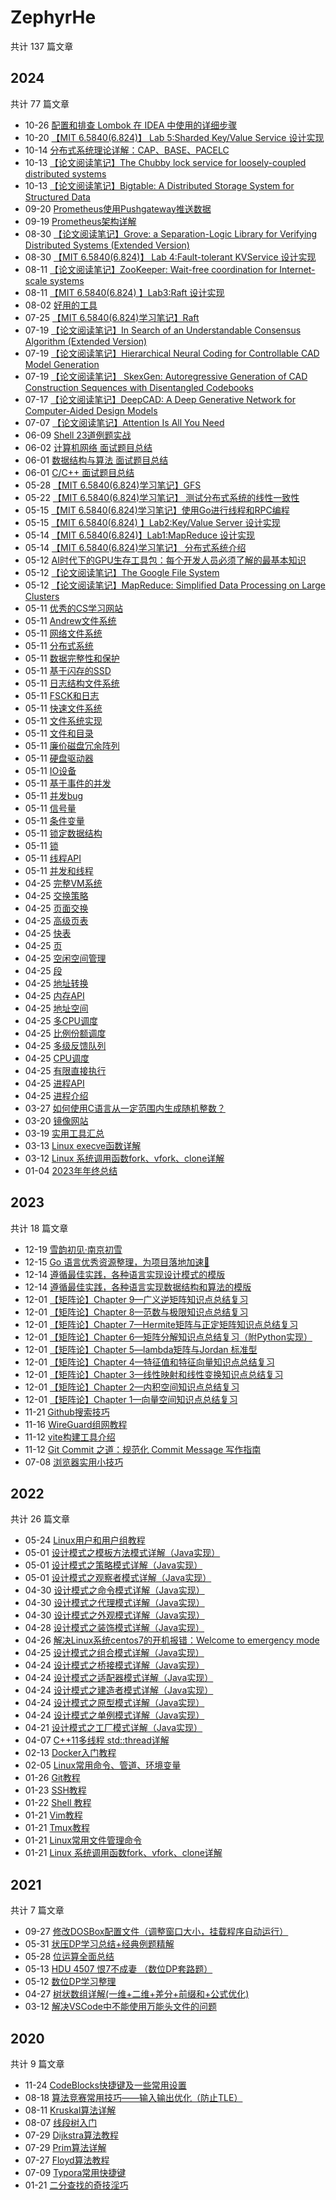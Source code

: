 # ZephyrHe

共计 137 篇文章

## 2024

共计 77 篇文章

- 10-26 [配置和排查 Lombok 在 IDEA 中使用的详细步骤](https://hezephyr.github.io/posts/06.%E9%85%8D%E7%BD%AE%E5%92%8C%E6%8E%92%E6%9F%A5lombok%E5%9C%A8idea%E4%B8%AD%E4%BD%BF%E7%94%A8%E7%9A%84%E8%AF%A6%E7%BB%86%E6%AD%A5%E9%AA%A4/ "2024-10-26 00:00:00")
- 10-20 [【MIT 6.5840(6.824)】 Lab 5:Sharded Key/Value Service 设计实现](https://hezephyr.github.io/posts/11.mit6.5840-lab5/ "2024-10-20 00:00:00")
- 10-14 [分布式系统理论详解：CAP、BASE、PACELC](https://hezephyr.github.io/posts/10.%E5%88%86%E5%B8%83%E5%BC%8F%E7%B3%BB%E7%BB%9F%E7%90%86%E8%AE%BA/ "2024-10-14 00:00:00")
- 10-13 [【论文阅读笔记】The Chubby lock service for loosely-coupled distributed systems](https://hezephyr.github.io/posts/10.%E8%AE%BA%E6%96%87%E9%98%85%E8%AF%BB%E7%AC%94%E8%AE%B0chubby/ "2024-10-13 00:00:00")
- 10-13 [【论文阅读笔记】Bigtable: A Distributed Storage System for Structured Data](https://hezephyr.github.io/posts/11.%E8%AE%BA%E6%96%87%E9%98%85%E8%AF%BB%E7%AC%94%E8%AE%B0bigtable/ "2024-10-13 00:00:00")
- 09-20 [Prometheus使用Pushgateway推送数据](https://hezephyr.github.io/posts/02.prometheus%E4%BD%BF%E7%94%A8pushgateway%E6%8E%A8%E9%80%81%E6%95%B0%E6%8D%AE/ "2024-09-20 10:02:04")
- 09-19 [Prometheus架构详解](https://hezephyr.github.io/posts/01.prometheus%E6%9E%B6%E6%9E%84%E8%AF%A6%E8%A7%A3/ "2024-09-19 10:00:00")
- 08-30 [【论文阅读笔记】Grove: a Separation-Logic Library for Verifying Distributed Systems (Extended Version)](https://hezephyr.github.io/posts/09.%E8%AE%BA%E6%96%87%E9%98%85%E8%AF%BB%E7%AC%94%E8%AE%B0grove/ "2024-08-30 00:00:00")
- 08-30 [【MIT 6.5840(6.824)】 Lab 4:Fault-tolerant KVService 设计实现](https://hezephyr.github.io/posts/09.mit-6.58406.824-lab4-fault-tolerant-kvservice/ "2024-08-30 00:00:00")
- 08-11 [【论文阅读笔记】ZooKeeper: Wait-free coordination for Internet-scale systems](https://hezephyr.github.io/posts/08.%E8%AE%BA%E6%96%87%E9%98%85%E8%AF%BB%E7%AC%94%E8%AE%B0zookeeper-wait-free-coordination-for-internet-scale-systems/ "2024-08-11 00:00:00")
- 08-11 [【MIT 6.5840(6.824) 】Lab3:Raft 设计实现](https://hezephyr.github.io/posts/08.mit-6.58406.824-lab3-raft/ "2024-08-11 00:00:00")
- 08-02 [好用的工具](https://hezephyr.github.io/posts/03.%E7%BD%91%E7%BB%9C%E5%B7%A5%E5%85%B7/ "2024-08-02 00:00:00")
- 07-25 [【MIT 6.5840(6.824)学习笔记】Raft](https://hezephyr.github.io/posts/07.raft/ "2024-07-25 00:00:00")
- 07-19 [【论文阅读笔记】In Search of an Understandable Consensus Algorithm (Extended Version)](https://hezephyr.github.io/posts/03.%E8%AE%BA%E6%96%87%E9%98%85%E8%AF%BB%E7%AC%94%E8%AE%B0in-search-of-an-understandable-consensus-algorithm-extended-version/ "2024-07-19 00:00:00")
- 07-19 [【论文阅读笔记】Hierarchical Neural Coding for Controllable CAD Model Generation](https://hezephyr.github.io/posts/07.%E8%AE%BA%E6%96%87%E9%98%85%E8%AF%BB%E7%AC%94%E8%AE%B0hierarchical-neural-coding-for-controllable-cad-model-generation/ "2024-07-19 00:00:00")
- 07-19 [【论文阅读笔记】 SkexGen: Autoregressive Generation of CAD Construction Sequences with Disentangled Codebooks](https://hezephyr.github.io/posts/06.%E8%AE%BA%E6%96%87%E9%98%85%E8%AF%BB%E7%AC%94%E8%AE%B0skexgen/ "2024-07-19 00:00:00")
- 07-17 [【论文阅读笔记】DeepCAD: A Deep Generative Network for Computer-Aided Design Models](https://hezephyr.github.io/posts/05.%E8%AE%BA%E6%96%87%E9%98%85%E8%AF%BB%E7%AC%94%E8%AE%B0deepcad/ "2024-07-17 00:00:00")
- 07-07 [【论文阅读笔记】Attention Is All You Need](https://hezephyr.github.io/posts/04.%E8%AE%BA%E6%96%87%E9%98%85%E8%AF%BB%E7%AC%94%E8%AE%B0transformer/ "2024-07-07 00:00:00")
- 06-09 [Shell 23道例题实战](https://hezephyr.github.io/posts/07.shell%E5%AE%9E%E6%88%98/ "2024-06-09 09:39:47")
- 06-02 [计算机网络 面试题目总结](https://hezephyr.github.io/posts/03.%E8%AE%A1%E7%AE%97%E6%9C%BA%E7%BD%91%E7%BB%9C%E9%9D%A2%E7%BB%8F/ "2024-06-02 19:45:50")
- 06-01 [数据结构与算法 面试题目总结](https://hezephyr.github.io/posts/02.%E6%95%B0%E6%8D%AE%E7%BB%93%E6%9E%84%E4%B8%8E%E7%AE%97%E6%B3%95%E9%9D%A2%E7%BB%8F/ "2024-06-01 20:13:44")
- 06-01 [C/C++ 面试题目总结](https://hezephyr.github.io/posts/01.c-%E9%9D%A2%E7%BB%8F/ "2024-06-01 16:11:20")
- 05-28 [【MIT 6.5840(6.824)学习笔记】GFS](https://hezephyr.github.io/posts/04.gfs/ "2024-05-28 16:24:28")
- 05-22 [【MIT 6.5840(6.824)学习笔记】 测试分布式系统的线性一致性](https://hezephyr.github.io/posts/03.%E6%B5%8B%E8%AF%95%E5%88%86%E5%B8%83%E5%BC%8F%E7%B3%BB%E7%BB%9F%E7%9A%84%E7%BA%BF%E6%80%A7%E4%B8%80%E8%87%B4%E6%80%A7/ "2024-05-22 09:33:17")
- 05-15 [【MIT 6.5840(6.824)学习笔记】使用Go进行线程和RPC编程](https://hezephyr.github.io/posts/02.%E4%BD%BF%E7%94%A8go%E8%BF%9B%E8%A1%8C%E7%BA%BF%E7%A8%8B%E5%92%8Crpc%E7%BC%96%E7%A8%8B/ "2024-05-15 09:55:12")
- 05-15 [【MIT 6.5840(6.824) 】Lab2:Key/Value Server 设计实现](https://hezephyr.github.io/posts/06.mit-6.58406.824-lab2-kv-server/ "2024-05-15 00:00:00")
- 05-14 [【MIT 6.5840(6.824)】Lab1:MapReduce 设计实现](https://hezephyr.github.io/posts/05.mit-6.58406.824-lab1mapreduce-%E8%AE%BE%E8%AE%A1%E5%AE%9E%E7%8E%B0/ "2024-05-14 19:56:28")
- 05-14 [【MIT 6.5840(6.824)学习笔记】 分布式系统介绍](https://hezephyr.github.io/posts/01.%E5%88%86%E5%B8%83%E5%BC%8F%E7%B3%BB%E7%BB%9F%E4%BB%8B%E7%BB%8D/ "2024-05-14 14:12:32")
- 05-12 [AI时代下的GPU生存工具包：每个开发人员必须了解的最基本知识](https://hezephyr.github.io/posts/ai%E6%97%B6%E4%BB%A3%E4%B8%8B%E7%9A%84gpu%E7%94%9F%E5%AD%98%E5%B7%A5%E5%85%B7%E5%8C%85%E6%AF%8F%E4%B8%AA%E5%BC%80%E5%8F%91%E4%BA%BA%E5%91%98%E5%BF%85%E9%A1%BB%E4%BA%86%E8%A7%A3%E7%9A%84%E6%9C%80%E5%9F%BA%E6%9C%AC%E7%9F%A5%E8%AF%86/ "2024-05-12 00:00:00")
- 05-12 [【论文阅读笔记】The Google File System](https://hezephyr.github.io/posts/02.%E8%AE%BA%E6%96%87%E9%98%85%E8%AF%BB%E7%AC%94%E8%AE%B0gfs/ "2024-05-12 00:00:00")
- 05-12 [【论文阅读笔记】MapReduce: Simplified Data Processing on Large Clusters](https://hezephyr.github.io/posts/01.%E8%AE%BA%E6%96%87%E9%98%85%E8%AF%BB%E7%AC%94%E8%AE%B0mapreduce/ "2024-05-12 00:00:00")
- 05-11 [优秀的CS学习网站](https://hezephyr.github.io/posts/01.%E8%AF%BE%E7%A8%8B%E7%BD%91%E7%AB%99/ "2024-05-11 21:46:26")
- 05-11 [Andrew文件系统](https://hezephyr.github.io/posts/39.andrew%E6%96%87%E4%BB%B6%E7%B3%BB%E7%BB%9F/ "2024-05-11 21:38:23")
- 05-11 [网络文件系统](https://hezephyr.github.io/posts/38.%E7%BD%91%E7%BB%9C%E6%96%87%E4%BB%B6%E7%B3%BB%E7%BB%9F/ "2024-05-11 21:37:27")
- 05-11 [分布式系统](https://hezephyr.github.io/posts/37.%E5%88%86%E5%B8%83%E5%BC%8F%E7%B3%BB%E7%BB%9F/ "2024-05-11 21:36:36")
- 05-11 [数据完整性和保护](https://hezephyr.github.io/posts/36.%E6%95%B0%E6%8D%AE%E5%AE%8C%E6%95%B4%E6%80%A7%E5%92%8C%E4%BF%9D%E6%8A%A4/ "2024-05-11 21:35:46")
- 05-11 [基于闪存的SSD](https://hezephyr.github.io/posts/35.%E5%9F%BA%E4%BA%8E%E9%97%AA%E5%AD%98%E7%9A%84ssd/ "2024-05-11 21:34:54")
- 05-11 [日志结构文件系统](https://hezephyr.github.io/posts/34.%E6%97%A5%E5%BF%97%E7%BB%93%E6%9E%84%E6%96%87%E4%BB%B6%E7%B3%BB%E7%BB%9F/ "2024-05-11 21:33:51")
- 05-11 [FSCK和日志](https://hezephyr.github.io/posts/33.fsck%E5%92%8C%E6%97%A5%E5%BF%97/ "2024-05-11 21:32:57")
- 05-11 [快速文件系统](https://hezephyr.github.io/posts/32.%E5%BF%AB%E9%80%9F%E6%96%87%E4%BB%B6%E7%B3%BB%E7%BB%9F/ "2024-05-11 21:32:09")
- 05-11 [文件系统实现](https://hezephyr.github.io/posts/31.%E6%96%87%E4%BB%B6%E7%B3%BB%E7%BB%9F%E5%AE%9E%E7%8E%B0/ "2024-05-11 21:05:11")
- 05-11 [文件和目录](https://hezephyr.github.io/posts/30.%E6%96%87%E4%BB%B6%E5%92%8C%E7%9B%AE%E5%BD%95/ "2024-05-11 21:04:20")
- 05-11 [廉价磁盘冗余阵列](https://hezephyr.github.io/posts/29.%E5%BB%89%E4%BB%B7%E7%A3%81%E7%9B%98%E5%86%97%E4%BD%99%E9%98%B5%E5%88%97/ "2024-05-11 21:03:30")
- 05-11 [硬盘驱动器](https://hezephyr.github.io/posts/28.%E7%A1%AC%E7%9B%98%E9%A9%B1%E5%8A%A8%E5%99%A8/ "2024-05-11 21:01:32")
- 05-11 [IO设备](https://hezephyr.github.io/posts/27.io%E8%AE%BE%E5%A4%87/ "2024-05-11 20:59:41")
- 05-11 [基于事件的并发](https://hezephyr.github.io/posts/26.%E5%9F%BA%E4%BA%8E%E4%BA%8B%E4%BB%B6%E7%9A%84%E5%B9%B6%E5%8F%91/ "2024-05-11 20:55:25")
- 05-11 [并发bug](https://hezephyr.github.io/posts/25.%E5%B9%B6%E5%8F%91bug/ "2024-05-11 20:54:28")
- 05-11 [信号量](https://hezephyr.github.io/posts/24.%E4%BF%A1%E5%8F%B7%E9%87%8F/ "2024-05-11 20:53:31")
- 05-11 [条件变量](https://hezephyr.github.io/posts/23.%E6%9D%A1%E4%BB%B6%E5%8F%98%E9%87%8F/ "2024-05-11 20:49:39")
- 05-11 [锁定数据结构](https://hezephyr.github.io/posts/22.%E9%94%81%E5%AE%9A%E6%95%B0%E6%8D%AE%E7%BB%93%E6%9E%84/ "2024-05-11 20:44:53")
- 05-11 [锁](https://hezephyr.github.io/posts/21.%E9%94%81/ "2024-05-11 20:38:09")
- 05-11 [线程API](https://hezephyr.github.io/posts/20.%E7%BA%BF%E7%A8%8Bapi/ "2024-05-11 20:37:20")
- 05-11 [并发和线程](https://hezephyr.github.io/posts/19.%E5%B9%B6%E5%8F%91%E5%92%8C%E7%BA%BF%E7%A8%8B/ "2024-05-11 20:35:49")
- 04-25 [完整VM系统](https://hezephyr.github.io/posts/18.%E5%AE%8C%E6%95%B4vm%E7%B3%BB%E7%BB%9F/ "2024-04-25 22:40:44")
- 04-25 [交换策略](https://hezephyr.github.io/posts/17.%E4%BA%A4%E6%8D%A2%E7%AD%96%E7%95%A5/ "2024-04-25 22:40:25")
- 04-25 [页面交换](https://hezephyr.github.io/posts/16.%E9%A1%B5%E9%9D%A2%E4%BA%A4%E6%8D%A2/ "2024-04-25 22:40:12")
- 04-25 [高级页表](https://hezephyr.github.io/posts/15.%E9%AB%98%E7%BA%A7%E9%A1%B5%E8%A1%A8/ "2024-04-25 22:39:35")
- 04-25 [快表](https://hezephyr.github.io/posts/14.%E5%BF%AB%E8%A1%A8/ "2024-04-25 22:39:21")
- 04-25 [页](https://hezephyr.github.io/posts/13.%E9%A1%B5/ "2024-04-25 22:38:48")
- 04-25 [空闲空间管理](https://hezephyr.github.io/posts/12.%E7%A9%BA%E9%97%B2%E7%A9%BA%E9%97%B4%E7%AE%A1%E7%90%86/ "2024-04-25 22:38:12")
- 04-25 [段](https://hezephyr.github.io/posts/11.%E6%AE%B5/ "2024-04-25 22:37:48")
- 04-25 [地址转换](https://hezephyr.github.io/posts/10.%E5%9C%B0%E5%9D%80%E8%BD%AC%E6%8D%A2/ "2024-04-25 22:37:32")
- 04-25 [内存API](https://hezephyr.github.io/posts/09.%E5%86%85%E5%AD%98api/ "2024-04-25 22:37:23")
- 04-25 [地址空间](https://hezephyr.github.io/posts/08.%E5%9C%B0%E5%9D%80%E7%A9%BA%E9%97%B4/ "2024-04-25 22:37:08")
- 04-25 [多CPU调度](https://hezephyr.github.io/posts/07.%E5%A4%9Acpu%E8%B0%83%E5%BA%A6/ "2024-04-25 22:36:55")
- 04-25 [比例份额调度](https://hezephyr.github.io/posts/06.%E6%AF%94%E4%BE%8B%E4%BB%BD%E9%A2%9D%E8%B0%83%E5%BA%A6/ "2024-04-25 22:35:53")
- 04-25 [多级反馈队列](https://hezephyr.github.io/posts/05.%E5%A4%9A%E7%BA%A7%E5%8F%8D%E9%A6%88%E9%98%9F%E5%88%97/ "2024-04-25 22:33:29")
- 04-25 [CPU调度](https://hezephyr.github.io/posts/04.cpu%E8%B0%83%E5%BA%A6/ "2024-04-25 22:32:51")
- 04-25 [有限直接执行](https://hezephyr.github.io/posts/03.%E6%9C%89%E9%99%90%E7%9B%B4%E6%8E%A5%E6%89%A7%E8%A1%8C/ "2024-04-25 22:31:02")
- 04-25 [进程API](https://hezephyr.github.io/posts/02.%E8%BF%9B%E7%A8%8Bapi/ "2024-04-25 22:29:38")
- 04-25 [进程介绍](https://hezephyr.github.io/posts/01.%E8%BF%9B%E7%A8%8B%E4%BB%8B%E7%BB%8D/ "2024-04-25 22:16:51")
- 03-27 [如何使用C语言从一定范围内生成随机整数？](https://hezephyr.github.io/posts/02.c%E8%AF%AD%E8%A8%80%E5%A6%82%E4%BD%95%E4%BB%8E%E4%B8%80%E5%AE%9A%E8%8C%83%E5%9B%B4%E5%86%85%E7%94%9F%E6%88%90%E9%9A%8F%E6%9C%BA%E6%95%B4%E6%95%B0/ "2024-03-27 22:20:31")
- 03-20 [镜像网站](https://hezephyr.github.io/posts/02.%E9%95%9C%E5%83%8F/ "2024-03-20 13:12:27")
- 03-19 [实用工具汇总](https://hezephyr.github.io/posts/01.%E7%B3%BB%E7%BB%9F%E7%9B%B8%E5%85%B3/ "2024-03-19 22:24:42")
- 03-13 [Linux execve函数详解](https://hezephyr.github.io/posts/05.linux-execve%E5%87%BD%E6%95%B0%E8%AF%A6%E8%A7%A3/ "2024-03-13 10:31:42")
- 03-12 [Linux 系统调用函数fork、vfork、clone详解](https://hezephyr.github.io/posts/04.linux_fork%E5%87%BD%E6%95%B0%E8%AF%A6%E8%A7%A3/ "2024-03-12 21:24:42")
- 01-04 [2023年年终总结](https://hezephyr.github.io/posts/01.%E6%88%91%E7%9A%842023/ "2024-01-04 13:30:41")

## 2023

共计 18 篇文章

- 12-19 [雪韵初见·南京初雪](https://hezephyr.github.io/posts/01.%E9%9B%AA%E9%9F%B5%E5%88%9D%E8%A7%81%E5%8D%97%E4%BA%AC%E5%88%9D%E9%9B%AA/ "2023-12-19 09:28:46")
- 12-15 [Go 语言优秀资源整理，为项目落地加速🏃](https://hezephyr.github.io/posts/03.go%E4%BC%98%E7%A7%80%E8%B5%84%E6%BA%90/ "2023-12-15 11:26:53")
- 12-14 [遵循最佳实践，各种语言实现设计模式的模版](https://hezephyr.github.io/posts/02.%E8%AE%BE%E8%AE%A1%E6%A8%A1%E5%BC%8F%E5%AE%9E%E7%8E%B0%E6%A8%A1%E7%89%88/ "2023-12-14 17:21:13")
- 12-14 [遵循最佳实践，各种语言实现数据结构和算法的模版](https://hezephyr.github.io/posts/01.%E7%AE%97%E6%B3%95%E5%AE%9E%E7%8E%B0%E6%A8%A1%E7%89%88/ "2023-12-14 16:52:26")
- 12-01 [【矩阵论】Chapter 9—广义逆矩阵知识点总结复习](https://hezephyr.github.io/posts/09.%E5%B9%BF%E4%B9%89%E9%80%86%E7%9F%A9%E9%98%B5/ "2023-12-01 00:00:00")
- 12-01 [【矩阵论】Chapter 8—范数与极限知识点总结复习](https://hezephyr.github.io/posts/08.%E8%8C%83%E6%95%B0%E4%B8%8E%E6%9E%81%E9%99%90/ "2023-12-01 00:00:00")
- 12-01 [【矩阵论】Chapter 7—Hermite矩阵与正定矩阵知识点总结复习](https://hezephyr.github.io/posts/07.hermite%E7%9F%A9%E9%98%B5%E4%B8%8E%E6%AD%A3%E5%AE%9A%E7%9F%A9%E9%98%B5/ "2023-12-01 00:00:00")
- 12-01 [【矩阵论】Chapter 6—矩阵分解知识点总结复习（附Python实现）](https://hezephyr.github.io/posts/06.%E7%9F%A9%E9%98%B5%E5%88%86%E8%A7%A3/ "2023-12-01 00:00:00")
- 12-01 [【矩阵论】Chapter 5—lambda矩阵与Jordan 标准型](https://hezephyr.github.io/posts/05.lambda%E7%9F%A9%E9%98%B5%E4%B8%8Ejordan%E6%A0%87%E5%87%86%E5%9E%8B/ "2023-12-01 00:00:00")
- 12-01 [【矩阵论】Chapter 4—特征值和特征向量知识点总结复习](https://hezephyr.github.io/posts/04.%E7%89%B9%E5%BE%81%E5%80%BC%E5%92%8C%E7%89%B9%E5%BE%81%E5%90%91%E9%87%8F/ "2023-12-01 00:00:00")
- 12-01 [【矩阵论】Chapter 3—线性映射和线性变换知识点总结复习](https://hezephyr.github.io/posts/03.%E7%BA%BF%E6%80%A7%E6%98%A0%E5%B0%84%E5%92%8C%E7%BA%BF%E6%80%A7%E5%8F%98%E6%8D%A2/ "2023-12-01 00:00:00")
- 12-01 [【矩阵论】Chapter 2—内积空间知识点总结复习](https://hezephyr.github.io/posts/02.%E5%86%85%E7%A7%AF%E7%A9%BA%E9%97%B4/ "2023-12-01 00:00:00")
- 12-01 [【矩阵论】Chapter 1—向量空间知识点总结复习](https://hezephyr.github.io/posts/01.%E5%90%91%E9%87%8F%E7%A9%BA%E9%97%B4/ "2023-12-01 00:00:00")
- 11-21 [Github搜索技巧](https://hezephyr.github.io/posts/05.github%E6%90%9C%E7%B4%A2%E6%8A%80%E5%B7%A7/ "2023-11-21 11:14:47")
- 11-16 [WireGuard组网教程](https://hezephyr.github.io/posts/01.wireguard%E7%BB%84%E7%BD%91%E6%95%99%E7%A8%8B/ "2023-11-16 09:50:44")
- 11-12 [vite构建工具介绍](https://hezephyr.github.io/posts/01.vite%E6%9E%84%E5%BB%BA%E5%B7%A5%E5%85%B7%E4%BB%8B%E7%BB%8D/ "2023-11-12 22:52:13")
- 11-12 [Git Commit 之道：规范化 Commit Message 写作指南](https://hezephyr.github.io/posts/01.git-commit-%E4%B9%8B%E9%81%93%E8%A7%84%E8%8C%83%E5%8C%96-commit-message-%E5%86%99%E4%BD%9C%E6%8C%87%E5%8D%97/ "2023-11-12 22:32:20")
- 07-08 [浏览器实用小技巧](https://hezephyr.github.io/posts/01.%E6%B5%8F%E8%A7%88%E5%99%A8%E5%AE%9E%E7%94%A8%E5%B0%8F%E6%8A%80%E5%B7%A7/ "2023-07-08 21:43:58")

## 2022

共计 26 篇文章

- 05-24 [Linux用户和用户组教程](https://hezephyr.github.io/posts/03.linux%E7%94%A8%E6%88%B7%E5%92%8C%E7%94%A8%E6%88%B7%E7%BB%84%E6%95%99%E7%A8%8B/ "2022-05-24 10:27:01")
- 05-01 [设计模式之模板方法模式详解（Java实现）](https://hezephyr.github.io/posts/14.%E8%AE%BE%E8%AE%A1%E6%A8%A1%E5%BC%8F%E4%B9%8B%E6%A8%A1%E6%9D%BF%E6%96%B9%E6%B3%95%E6%A8%A1%E5%BC%8F%E8%AF%A6%E8%A7%A3java%E5%AE%9E%E7%8E%B0/ "2022-05-01 09:44:58")
- 05-01 [设计模式之策略模式详解（Java实现）](https://hezephyr.github.io/posts/13.%E8%AE%BE%E8%AE%A1%E6%A8%A1%E5%BC%8F%E4%B9%8B%E7%AD%96%E7%95%A5%E6%A8%A1%E5%BC%8F%E8%AF%A6%E8%A7%A3java%E5%AE%9E%E7%8E%B0/ "2022-05-01 09:44:58")
- 05-01 [设计模式之观察者模式详解（Java实现）](https://hezephyr.github.io/posts/12.%E8%AE%BE%E8%AE%A1%E6%A8%A1%E5%BC%8F%E4%B9%8B%E8%A7%82%E5%AF%9F%E8%80%85%E6%A8%A1%E5%BC%8F%E8%AF%A6%E8%A7%A3java%E5%AE%9E%E7%8E%B0/ "2022-05-01 09:43:00")
- 04-30 [设计模式之命令模式详解（Java实现）](https://hezephyr.github.io/posts/11.%E8%AE%BE%E8%AE%A1%E6%A8%A1%E5%BC%8F%E4%B9%8B%E5%91%BD%E4%BB%A4%E6%A8%A1%E5%BC%8F%E8%AF%A6%E8%A7%A3java%E5%AE%9E%E7%8E%B0/ "2022-04-30 15:21:42")
- 04-30 [设计模式之代理模式详解（Java实现）](https://hezephyr.github.io/posts/10.%E8%AE%BE%E8%AE%A1%E6%A8%A1%E5%BC%8F%E4%B9%8B%E4%BB%A3%E7%90%86%E6%A8%A1%E5%BC%8F%E8%AF%A6%E8%A7%A3java%E5%AE%9E%E7%8E%B0/ "2022-04-30 09:21:54")
- 04-30 [设计模式之外观模式详解（Java实现）](https://hezephyr.github.io/posts/09.%E8%AE%BE%E8%AE%A1%E6%A8%A1%E5%BC%8F%E4%B9%8B%E5%A4%96%E8%A7%82%E6%A8%A1%E5%BC%8F%E8%AF%A6%E8%A7%A3java%E5%AE%9E%E7%8E%B0/ "2022-04-30 09:18:49")
- 04-28 [设计模式之装饰模式详解（Java实现）](https://hezephyr.github.io/posts/08.%E8%AE%BE%E8%AE%A1%E6%A8%A1%E5%BC%8F%E4%B9%8B%E8%A3%85%E9%A5%B0%E6%A8%A1%E5%BC%8F%E8%AF%A6%E8%A7%A3java%E5%AE%9E%E7%8E%B0/ "2022-04-28 15:31:32")
- 04-26 [解决Linux系统centos7的开机报错：Welcome to emergency mode](https://hezephyr.github.io/posts/03.%E8%A7%A3%E5%86%B3linux%E7%B3%BB%E7%BB%9Fcentos7%E7%9A%84%E5%BC%80%E6%9C%BA%E6%8A%A5%E9%94%99welcome-to-emergency-mode/ "2022-04-26 22:44:36")
- 04-25 [设计模式之组合模式详解（Java实现）](https://hezephyr.github.io/posts/07.%E8%AE%BE%E8%AE%A1%E6%A8%A1%E5%BC%8F%E4%B9%8B%E7%BB%84%E5%90%88%E6%A8%A1%E5%BC%8F%E8%AF%A6%E8%A7%A3java%E5%AE%9E%E7%8E%B0/ "2022-04-25 19:58:27")
- 04-24 [设计模式之桥接模式详解（Java实现）](https://hezephyr.github.io/posts/06.%E8%AE%BE%E8%AE%A1%E6%A8%A1%E5%BC%8F%E4%B9%8B%E6%A1%A5%E6%8E%A5%E6%A8%A1%E5%BC%8F%E8%AF%A6%E8%A7%A3java%E5%AE%9E%E7%8E%B0/ "2022-04-24 21:25:59")
- 04-24 [设计模式之适配器模式详解（Java实现）](https://hezephyr.github.io/posts/05.%E8%AE%BE%E8%AE%A1%E6%A8%A1%E5%BC%8F%E4%B9%8B%E9%80%82%E9%85%8D%E5%99%A8%E6%A8%A1%E5%BC%8F%E8%AF%A6%E8%A7%A3java%E5%AE%9E%E7%8E%B0/ "2022-04-24 18:54:37")
- 04-24 [设计模式之建造者模式详解（Java实现）](https://hezephyr.github.io/posts/02.%E8%AE%BE%E8%AE%A1%E6%A8%A1%E5%BC%8F%E4%B9%8B%E5%BB%BA%E9%80%A0%E8%80%85%E6%A8%A1%E5%BC%8F%E8%AF%A6%E8%A7%A3java%E5%AE%9E%E7%8E%B0/ "2022-04-24 09:20:17")
- 04-24 [设计模式之原型模式详解（Java实现）](https://hezephyr.github.io/posts/03.%E8%AE%BE%E8%AE%A1%E6%A8%A1%E5%BC%8F%E4%B9%8B%E5%8E%9F%E5%9E%8B%E6%A8%A1%E5%BC%8F%E8%AF%A6%E8%A7%A3java%E5%AE%9E%E7%8E%B0/ "2022-04-24 09:19:55")
- 04-24 [设计模式之单例模式详解（Java实现）](https://hezephyr.github.io/posts/04.%E8%AE%BE%E8%AE%A1%E6%A8%A1%E5%BC%8F%E4%B9%8B%E5%8D%95%E4%BE%8B%E6%A8%A1%E5%BC%8F%E8%AF%A6%E8%A7%A3java%E5%AE%9E%E7%8E%B0/ "2022-04-24 09:19:38")
- 04-21 [设计模式之工厂模式详解（Java实现）](https://hezephyr.github.io/posts/01.%E8%AE%BE%E8%AE%A1%E6%A8%A1%E5%BC%8F%E4%B9%8B%E5%B7%A5%E5%8E%82%E6%A8%A1%E5%BC%8F%E8%AF%A6%E8%A7%A3java%E5%AE%9E%E7%8E%B0/ "2022-04-21 21:37:32")
- 04-07 [C++11多线程 std::thread详解](https://hezephyr.github.io/posts/01.c-11%E5%A4%9A%E7%BA%BF%E7%A8%8B-stdthread%E8%AF%A6%E8%A7%A3/ "2022-04-07 21:04:13")
- 02-13 [Docker入门教程](https://hezephyr.github.io/posts/01.docker%E5%85%A5%E9%97%A8%E6%95%99%E7%A8%8B/ "2022-02-13 00:00:00")
- 02-05 [Linux常用命令、管道、环境变量](https://hezephyr.github.io/posts/01.linux%E5%B8%B8%E7%94%A8%E5%91%BD%E4%BB%A4%E7%AE%A1%E9%81%93%E7%8E%AF%E5%A2%83%E5%8F%98%E9%87%8F/ "2022-02-05 00:00:00")
- 01-26 [Git教程](https://hezephyr.github.io/posts/02.git%E6%95%99%E7%A8%8B/ "2022-01-26 16:15:34")
- 01-23 [SSH教程](https://hezephyr.github.io/posts/02.ssh%E6%95%99%E7%A8%8B/ "2022-01-23 13:12:04")
- 01-22 [Shell 教程](https://hezephyr.github.io/posts/06.shell%E6%95%99%E7%A8%8B/ "2022-01-22 00:00:00")
- 01-21 [Vim教程](https://hezephyr.github.io/posts/02.vim%E6%95%99%E7%A8%8B/ "2022-01-21 10:00:00")
- 01-21 [Tmux教程](https://hezephyr.github.io/posts/01.tmux%E6%95%99%E7%A8%8B/ "2022-01-21 00:00:00")
- 01-21 [Linux常用文件管理命令](https://hezephyr.github.io/posts/02.linux%E5%B8%B8%E7%94%A8%E6%96%87%E4%BB%B6%E7%AE%A1%E7%90%86%E5%91%BD%E4%BB%A4/ "2022-01-21 00:00:00")
- 01-21 [Linux 系统调用函数fork、vfork、clone详解](https://hezephyr.github.io/posts/08.linux-forkvforkclone%E8%AF%A6%E8%A7%A3/ "2022-01-21 00:00:00")

## 2021

共计 7 篇文章

- 09-27 [修改DOSBox配置文件（调整窗口大小，挂载程序自动运行）](https://hezephyr.github.io/posts/02.%E4%BF%AE%E6%94%B9dosbox%E9%85%8D%E7%BD%AE%E6%96%87%E4%BB%B6%E8%B0%83%E6%95%B4%E7%AA%97%E5%8F%A3%E5%A4%A7%E5%B0%8F%E6%8C%82%E8%BD%BD%E7%A8%8B%E5%BA%8F%E8%87%AA%E5%8A%A8%E8%BF%90%E8%A1%8C/ "2021-09-27 22:43:39")
- 05-31 [状压DP学习总结+经典例题精解](https://hezephyr.github.io/posts/02.%E7%8A%B6%E5%8E%8Bdp/ "2021-05-31 21:34:31")
- 05-28 [位运算全面总结](https://hezephyr.github.io/posts/01.%E4%BD%8D%E8%BF%90%E7%AE%97%E5%85%A8%E9%9D%A2%E6%80%BB%E7%BB%93/ "2021-05-28 13:12:04")
- 05-13 [HDU 4507 恨7不成妻 （数位DP套路题）](https://hezephyr.github.io/posts/03.hdu-4507-%E6%81%A87%E4%B8%8D%E6%88%90%E5%A6%BB-%E6%95%B0%E4%BD%8Ddp%E5%A5%97%E8%B7%AF%E9%A2%98%E8%AF%A6%E7%BB%86%E8%A7%A3%E6%9E%90/ "2021-05-13 22:02:01")
- 05-12 [数位DP学习整理](https://hezephyr.github.io/posts/01.%E6%95%B0%E4%BD%8Ddp/ "2021-05-12 18:20:58")
- 04-27 [树状数组详解(一维+二维+差分+前缀和+公式优化)](https://hezephyr.github.io/posts/02.%E6%A0%91%E7%8A%B6%E6%95%B0%E7%BB%84%E8%AF%A6%E8%A7%A3/ "2021-04-27 19:58:24")
- 03-12 [解决VSCode中不能使用万能头文件的问题](https://hezephyr.github.io/posts/01.%E8%A7%A3%E5%86%B3vscode%E4%B8%AD%E4%B8%8D%E8%83%BD%E4%BD%BF%E7%94%A8%E4%B8%87%E8%83%BD%E5%A4%B4%E6%96%87%E4%BB%B6%E7%9A%84%E9%97%AE%E9%A2%98/ "2021-03-12 22:40:30")

## 2020

共计 9 篇文章

- 11-24 [CodeBlocks快捷键及一些常用设置](https://hezephyr.github.io/posts/03.codeblocks%E5%BF%AB%E6%8D%B7%E9%94%AE%E5%8F%8A%E4%B8%80%E4%BA%9B%E5%B8%B8%E7%94%A8%E8%AE%BE%E7%BD%AE/ "2020-11-24 22:50:50")
- 08-18 [算法竞赛常用技巧——输入输出优化（防止TLE）](https://hezephyr.github.io/posts/04.%E7%AE%97%E6%B3%95%E7%AB%9E%E8%B5%9B%E5%B8%B8%E7%94%A8%E6%8A%80%E5%B7%A7%E8%BE%93%E5%85%A5%E8%BE%93%E5%87%BA%E4%BC%98%E5%8C%96%E9%98%B2%E6%AD%A2tle/ "2020-08-18 22:55:23")
- 08-11 [Kruskal算法详解](https://hezephyr.github.io/posts/03.kruskal%E7%AE%97%E6%B3%95%E6%95%99%E7%A8%8B/ "2020-08-11 16:15:34")
- 08-07 [线段树入门](https://hezephyr.github.io/posts/01.%E7%BA%BF%E6%AE%B5%E6%A0%91%E5%85%A5%E9%97%A8/ "2020-08-07 12:17:56")
- 07-29 [Dijkstra算法教程](https://hezephyr.github.io/posts/02.dijkstra%E7%AE%97%E6%B3%95%E6%95%99%E7%A8%8B/ "2020-07-29 16:15:34")
- 07-29 [Prim算法详解](https://hezephyr.github.io/posts/04.prim%E7%AE%97%E6%B3%95%E6%95%99%E7%A8%8B/ "2020-07-29 11:34:35")
- 07-27 [Floyd算法教程](https://hezephyr.github.io/posts/01.floyd%E7%AE%97%E6%B3%95%E6%95%99%E7%A8%8B/ "2020-07-27 16:15:34")
- 07-09 [Typora常用快捷键](https://hezephyr.github.io/posts/02.typora%E5%B8%B8%E7%94%A8%E5%BF%AB%E6%8D%B7%E9%94%AE/ "2020-07-09 22:46:43")
- 01-21 [二分查找的奇技淫巧](https://hezephyr.github.io/posts/01.%E4%BA%8C%E5%88%86%E6%9F%A5%E6%89%BE/ "2020-01-21 16:15:34")
